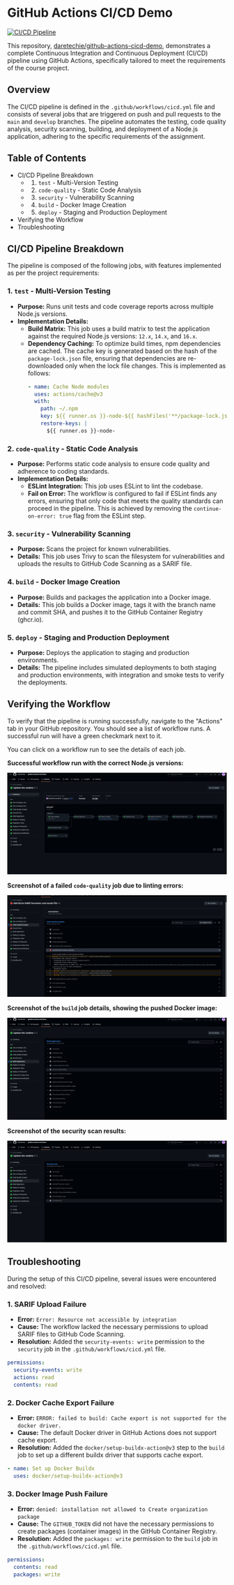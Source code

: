 # GitHub Actions CI/CD Demo

[![CI/CD Pipeline](https://github.com/daretechie/github-actions-cicd-demo/actions/workflows/cicd.yml/badge.svg)](https://github.com/daretechie/github-actions-cicd-demo/actions/workflows/cicd.yml)

This repository, [daretechie/github-actions-cicd-demo](https://github.com/daretechie/github-actions-cicd-demo), demonstrates a complete Continuous Integration and Continuous Deployment (CI/CD) pipeline using GitHub Actions, specifically tailored to meet the requirements of the course project.

## Overview

The CI/CD pipeline is defined in the `.github/workflows/cicd.yml` file and consists of several jobs that are triggered on push and pull requests to the `main` and `develop` branches. The pipeline automates the testing, code quality analysis, security scanning, building, and deployment of a Node.js application, adhering to the specific requirements of the assignment.

## Table of Contents

- CI/CD Pipeline Breakdown
  - 1. `test` - Multi-Version Testing
  - 2. `code-quality` - Static Code Analysis
  - 3. `security` - Vulnerability Scanning
  - 4. `build` - Docker Image Creation
  - 5. `deploy` - Staging and Production Deployment
- Verifying the Workflow
- Troubleshooting

## CI/CD Pipeline Breakdown

The pipeline is composed of the following jobs, with features implemented as per the project requirements:

### 1. `test` - Multi-Version Testing

- **Purpose:** Runs unit tests and code coverage reports across multiple Node.js versions.
- **Implementation Details:**
  - **Build Matrix:** This job uses a build matrix to test the application against the required Node.js versions: `12.x`, `14.x`, and `16.x`.
  - **Dependency Caching:** To optimize build times, npm dependencies are cached. The cache key is generated based on the hash of the `package-lock.json` file, ensuring that dependencies are re-downloaded only when the lock file changes. This is implemented as follows:
    ```yaml
    - name: Cache Node modules
      uses: actions/cache@v3
      with:
        path: ~/.npm
        key: ${{ runner.os }}-node-${{ hashFiles('**/package-lock.json') }}
        restore-keys: |
          ${{ runner.os }}-node-
    ```

### 2. `code-quality` - Static Code Analysis

- **Purpose:** Performs static code analysis to ensure code quality and adherence to coding standards.
- **Implementation Details:**
  - **ESLint Integration:** This job uses ESLint to lint the codebase.
  - **Fail on Error:** The workflow is configured to fail if ESLint finds any errors, ensuring that only code that meets the quality standards can proceed in the pipeline. This is achieved by removing the `continue-on-error: true` flag from the ESLint step.

### 3. `security` - Vulnerability Scanning

- **Purpose:** Scans the project for known vulnerabilities.
- **Details:** This job uses Trivy to scan the filesystem for vulnerabilities and uploads the results to GitHub Code Scanning as a SARIF file.

### 4. `build` - Docker Image Creation

- **Purpose:** Builds and packages the application into a Docker image.
- **Details:** This job builds a Docker image, tags it with the branch name and commit SHA, and pushes it to the GitHub Container Registry (ghcr.io).

### 5. `deploy` - Staging and Production Deployment

- **Purpose:** Deploys the application to staging and production environments.
- **Details:** The pipeline includes simulated deployments to both staging and production environments, with integration and smoke tests to verify the deployments.

## Verifying the Workflow

To verify that the pipeline is running successfully, navigate to the "Actions" tab in your GitHub repository. You should see a list of workflow runs. A successful run will have a green checkmark next to it.

You can click on a workflow run to see the details of each job.

**Successful workflow run with the correct Node.js versions:**

![Successful Workflow Run](img/successful-run-image.png)

**Screenshot of a failed `code-quality` job due to linting errors:**

![Failed Linting Job](img/failed-linting-job.png)

**Screenshot of the `build` job details, showing the pushed Docker image:**

![Build Job Details](img/build-job-image.png)

**Screenshot of the security scan results:**

![Security Scan Results](img/security-scan-results.png)

## Troubleshooting

During the setup of this CI/CD pipeline, several issues were encountered and resolved:

### 1. SARIF Upload Failure

- **Error:** `Error: Resource not accessible by integration`
- **Cause:** The workflow lacked the necessary permissions to upload SARIF files to GitHub Code Scanning.
- **Resolution:** Added the `security-events: write` permission to the `security` job in the `.github/workflows/cicd.yml` file.

```yaml
permissions:
  security-events: write
  actions: read
  contents: read
```

### 2. Docker Cache Export Failure

- **Error:** `ERROR: failed to build: Cache export is not supported for the docker driver.`
- **Cause:** The default Docker driver in GitHub Actions does not support cache export.
- **Resolution:** Added the `docker/setup-buildx-action@v3` step to the `build` job to set up a different buildx driver that supports cache export.

```yaml
- name: Set up Docker Buildx
  uses: docker/setup-buildx-action@v3
```

### 3. Docker Image Push Failure

- **Error:** `denied: installation not allowed to Create organization package`
- **Cause:** The `GITHUB_TOKEN` did not have the necessary permissions to create packages (container images) in the GitHub Container Registry.
- **Resolution:** Added the `packages: write` permission to the `build` job in the `.github/workflows/cicd.yml` file.

```yaml
permissions:
  contents: read
  packages: write
```
